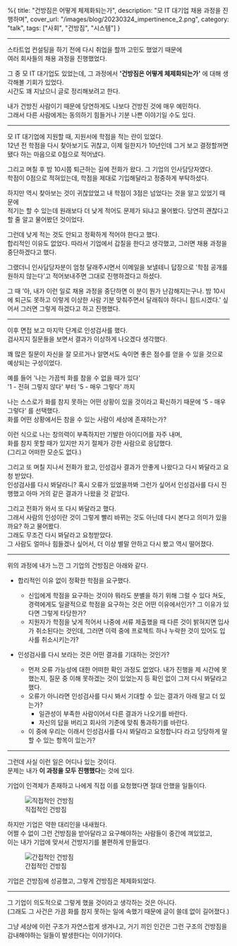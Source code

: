 %{
title: "건방짐은 어떻게 체제화되는가",
description: "모 IT 대기업 채용 과정을 진행하며",
cover_url: "/images/blog/20230324_impertinence_2.png",
category: "talk",
tags: ["사회", "건방짐", "시스템"]
}

---

스타트업 컨설팅을 하기 전에 다시 취업을 할까 고민도 했었기 때문에\
여러 회사들의 채용 과정을 진행했었다.

그 중 모 IT 대기업도 있었는데, 그 과정에서 **'건방짐은 어떻게 체제화되는가'** 에 대해 생각해볼 기회가 있었다.\
시간도 꽤 지났으니 글로 정리해보려고 한다.

내가 건방진 사람이기 때문에 당연하게도 나보다 건방진 것에 매우 예민하다.\
그래서 다른 사람에게는 동의하기 힘들거나 기분 나쁜 이야기일 수도 있다.

---

모 IT 대기업에 지원할 때, 지원서에 학점을 적는 란이 있었다.\
12년 전 학점을 다시 찾아보기도 귀찮고, 이제 일한지가 10년인데 그거 보고 결정할꺼면 됐다 하는 마음으로 0점으로 적어냈다.

그리고 며칠 후 밤 10시쯤 퇴근하는 길에 전화가 왔다. 그 기업의 인사담당자였다.\
학점이 0점으로 적혀있는데, 학점을 제대로 기입해달라고 정중하게 부탁하셨다.

하지만 역시 찾아보는 것이 귀찮았었고 내 학점이 3점은 넘었다는 것을 알고 있었기 때문에\
적기는 할 수 있는데 원래보다 더 낮게 적어도 문제가 되냐고 물어봤다. 당연히 괜찮다고 할 줄 알고 물어봤던 것이었다.

그런데 낮게 적는 것도 안되고 정확하게 적어야 한다고 했다.\
합리적인 이유도 없었다. 따라서 기업에서 갑질을 한다고 생각했고, 그러면 채용 과정을 중단하겠다고 했다.

그랬더니 인사담당자분이 엄청 달래주시면서 이메일을 보낼테니 답장으로 '학점 공개를 원하지 않는다'고 적어보내주면 그대로 진행하겠다고 하셨다.

그 때 '아, 내가 이런 일로 채용 과정을 중단하면 이 분이 뭔가 난감해지는구나. 밤 10시에 퇴근도 못하고 이렇게 이상한 사람 기분 맞춰주면서 달래줘야 하다니 힘드시겠다.' 싶어서 그러면 그렇게 하겠다고 하고 진행했다.

---

이후 면접 보고 마지막 단계로 인성검사를 했다.\
검사지지 질문들을 보면서 결과가 이상하게 나오겠다 생각했다.

꽤 많은 질문이 자신을 잘 모르거나 알면서도 속이면 좋은 점수를 얻을 수 있을 것으로 예상되는 구성이었다.

예를 들어 '나는 가끔씩 화를 참을 수 없을 때가 있다'\
'1 - 전혀 그렇지 않다' 부터 '5 - 매우 그렇다' 까지

나는 스스로가 화를 참지 못하는 어떤 상황이 있을 것이라고 확신하기 때문에 '5 - 매우 그렇다' 를 선택했다.\
화를 어떤 상황에서든 참을 수 있는 사람이 세상에 존재하는가?

이런 식으로 나는 창의력이 부족하지만 기발한 아이디어를 자주 내며,\
화를 참지 못할 때가 있지만 자기 절제가 강한 사람으로 응답했다.\
(그리고 어떠한 모순도 없다.)

그리고 또 며칠 지나서 전화가 왔고, 인성검사 결과가 안좋게 나왔다고 다시 봐달라고 요청 받았다.\
인성검사를 다시 봐달라니? 혹시 오류가 있었을까봐 그런가 싶어서 인성검사를 다시 진행했고 아마 거의 같은 결과가 나왔을 것 같았다.

그리고 전화가 와서 또 다시 봐달라고 했다.\
그래서 사람의 인성이란 것이 그렇게 빨리 바뀌는 것도 아닌데 다시 본다고 의미가 있을까요? 하고 물어봤다.\
그래도 무조건 다시 봐달라고 요청받았다.\
그 사람도 얼마나 힘들겠나 싶어서, 더 이상 별말 안하고 다시 봤고 역시 떨어졌다.

---

위의 과정에 내가 느낀 그 기업의 건방짐은 아래와 같다.

- 합리적인 이유 없이 정확한 학점을 요구했다.

  - 신입에게 학점을 요구하는 것이야 뭐라도 분별을 하기 위해 그럴 수 있다 쳐도, 경력에게도 일괄적으로 학점을 요구하는 것은 어떤 이유에서인가? 그 이유가 있다면 그렇게 타당한가?
  - 지원자가 학점을 낮게 적어서 나중에 서류 제출했을 때 다른 것이 밝혀지면 입사가 취소된다는 것인데, 그러면 이력 중에 프로젝트 하나 누락한 것이 있어도 입사를 취소시키는가?

- 인성검사를 다시 보라는 것은 어떤 결과를 기대하는 것인가?

  - 먼저 오류 가능성에 대한 어떠한 확인 과정도 없었다. 내가 진행을 제 시간에 못했는지, 질문 중 이해 못하겠는 것이 있었는지 등 확인 없이 그저 다시 봐달라고 했다.
  - 오류가 아니라면 인성검사를 다시 봐서 기대할 수 있는 결과가 아래 말고 더 있는가?
    - 일관성이 부족한 사람이어서 다른 결과가 나오기를 바란다.
    - 자신의 답을 버리고 회사의 기준에 맞춰 통과하기를 바란다.
  - 이 중에 우리는 이래서 인성검사를 다시 봐달라고 요청합니다 라고 당당하게 말할 수 있는 항목이 있는가?

---

그런데 사실 이런 일은 어디나 있는 것이다.\
문제는 내가 **이 과정을 모두 진행했다**는 것에 있다.

기업이 인격체가 존재하고 나에게 직접 이를 요청했다면 절대 안했을 일들이다.

<figure>
  <img src="/images/blog/20230324_impertinence_1.png" alt="직접적인 건방짐">
  <figcaption>직접적인 건방짐</figcaption>
</figure>

하지만 기업은 약한 대리인을 내새웠다.\
어쩔 수 없이 그런 건방짐을 받아달라고 요구해야하는 사람들이 중간에 껴있었고,\
이는 내가 기업에 맞서서 건방지기를 불편하게 만들었다.

<figure>
  <img src="/images/blog/20230324_impertinence_2.png" alt="간접적인 건방짐">
  <figcaption>간접적인 건방짐</figcaption>
</figure>

기업은 건방짐에 성공했고, 그렇게 건방짐은 체제화되었다.

---

그 기업이 의도적으로 그렇게 했을 것이라고 생각하는 것은 아니다.\
(그래도 그 사건은 가끔 화를 참지 못하는 일에 속했기 때문에 글이 쓸데 없이 길어졌다.)

그냥 세상에 이런 구조가 자연스럽게 생겨나고, 거기 끼인 인간은 그런 구조의 건방짐을 감내해야하는 일들이 발생한다는 이야기이다.
